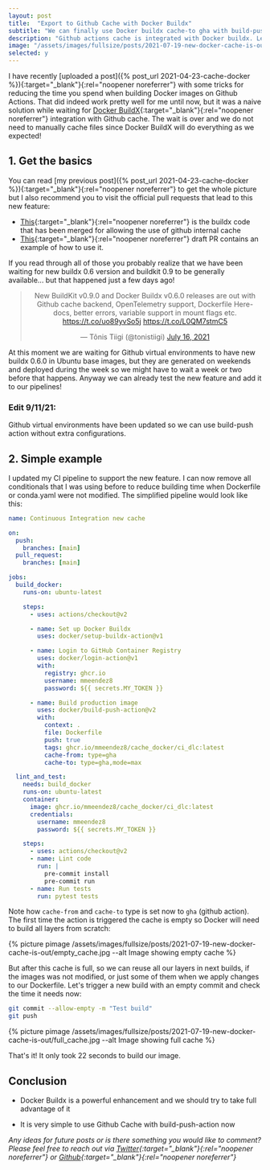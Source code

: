```yaml
---
layout: post
title:  "Export to Github Cache with Docker Buildx"
subtitle: "We can finally use Docker buildx cache-to gha with build-push action and it is blazingly fast!"
description: "Github actions cache is integrated with Docker buildx. Learn how to create a simple pipeline using build-push action and Github Cache. Test the new buildx cache-to exporter!"
image: "/assets/images/fullsize/posts/2021-07-19-new-docker-cache-is-out/thumbnail.jpg"
selected: y
---
```


I have recently [uploaded a post]({% post_url 2021-04-23-cache-docker %}){:target="_blank"}{:rel="noopener noreferrer"} with some tricks for reducing the time you spend when building Docker images on Github Actions. That did indeed work pretty well for me until now, but it was a naive solution while waiting for [Docker BuildX](https://docs.docker.com/buildx/working-with-buildx/){:target="_blank"}{:rel="noopener noreferrer"} integration with Github cache. The wait is over and we do not need to manually cache files since Docker BuildX will do everything as we expected!

## 1. Get the basics

You can read [my previous post]({% post_url 2021-04-23-cache-docker %}){:target="_blank"}{:rel="noopener noreferrer"} to get the whole picture but I also recommend you to visit the official pull requests that lead to this new feature:

* [This](https://github.com/docker/buildx/pull/535){:target="_blank"}{:rel="noopener noreferrer"} is the buildx code that has been merged for allowing the use of github internal cache
* [This](https://github.com/docker/build-push-action/pull/406#issuecomment-879184394){:target="_blank"}{:rel="noopener noreferrer"} draft PR contains an example of how to use it.

If you read through all of those you probably realize that we have been waiting for new buildx 0.6 version and buildkit 0.9 to be generally available... but that happened just a few days ago!

<center>
<blockquote class="twitter-tweet"><p lang="en" dir="ltr">New BuildKit v0.9.0 and Docker Buildx v0.6.0 releases are out with Github cache backend, OpenTelemetry support, Dockerfile Here-docs, better errors, variable support in mount flags etc. <a href="https://t.co/uo89yvSo5j">https://t.co/uo89yvSo5j</a> <a href="https://t.co/L0QM7stmC5">https://t.co/L0QM7stmC5</a></p>&mdash; Tõnis Tiigi (@tonistiigi) <a href="https://twitter.com/tonistiigi/status/1416161830469201920?ref_src=twsrc%5Etfw">July 16, 2021</a></blockquote> <script async src="https://platform.twitter.com/widgets.js" charset="utf-8"></script>
</center>

At this moment we are waiting for Github virtual environments to have new buildx 0.6.0 in Ubuntu base images, but they are generated on weekends and deployed during the week so we might have to wait a week or two before that happens. Anyway we can already test the new feature and add it to our pipelines! 

### Edit 9/11/21: 

Github virtual environments have been updated so we can use build-push action without extra configurations.

## 2. Simple example

I updated my CI pipeline to support the new feature. I can now remove all conditionals that I was using before to reduce building time when Dockerfile or conda.yaml were not modified. The simplified pipeline would look like this:

```yaml
name: Continuous Integration new cache

on:
  push:
    branches: [main]
  pull_request:
    branches: [main]

jobs:
  build_docker:
    runs-on: ubuntu-latest

    steps:
      - uses: actions/checkout@v2

      - name: Set up Docker Buildx
        uses: docker/setup-buildx-action@v1

      - name: Login to GitHub Container Registry
        uses: docker/login-action@v1
        with:
          registry: ghcr.io
          username: mmeendez8
          password: ${{ secrets.MY_TOKEN }}

      - name: Build production image
        uses: docker/build-push-action@v2
        with:
          context: .
          file: Dockerfile
          push: true
          tags: ghcr.io/mmeendez8/cache_docker/ci_dlc:latest
          cache-from: type=gha
          cache-to: type=gha,mode=max

  lint_and_test:
    needs: build_docker
    runs-on: ubuntu-latest
    container:
      image: ghcr.io/mmeendez8/cache_docker/ci_dlc:latest
      credentials:
        username: mmeendez8
        password: ${{ secrets.MY_TOKEN }}

    steps:
      - uses: actions/checkout@v2
      - name: Lint code
        run: |
          pre-commit install
          pre-commit run
      - name: Run tests
        run: pytest tests
```

Note how `cache-from` and `cache-to` type is set now to `gha` (github action). The first time the action is triggered the cache is empty so Docker will need to build all layers from scratch:

<div class="post-center-image">
{% picture pimage /assets/images/fullsize/posts/2021-07-19-new-docker-cache-is-out/empty_cache.jpg --alt Image showing empty cache  %}
</div>

But after this cache is full, so we can reuse all our layers in next builds, if the images was not modified, or just some of them when we apply changes to our Dockerfile. Let's trigger a new build with an empty commit and check the time it needs now:

```bash
git commit --allow-empty -m "Test build"
git push
```

<div class="post-center-image">
{% picture pimage /assets/images/fullsize/posts/2021-07-19-new-docker-cache-is-out/full_cache.jpg --alt Image showing full cache  %}
</div>

That's it! It only took 22 seconds to build our image.

## Conclusion

* Docker Buildx is a powerful enhancement and we should try to take full advantage of it

* It is very simple to use Github Cache with build-push-action now

*Any ideas for future posts or is there something you would like to comment? Please feel free to reach out via [Twitter](https://twitter.com/mmeendez8){:target="_blank"}{:rel="noopener noreferrer"} or [Github](https://github.com/mmeendez8){:target="_blank"}{:rel="noopener noreferrer"}*
